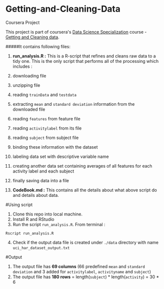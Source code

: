 # Getting-and-Cleaning-Data
Coursera Project

This project is part of coursera's [Data Science Specialization](https://www.coursera.org/specialization/jhudatascience/1?utm_medium=courseDescripSidebar) course - [Getting and Cleaning data](https://www.coursera.org/course/getdata).

#####It contains following files:

1. **run_analysis.R :** This is a R-script that refines and cleans raw data to a tidy one. This is the only script that performs all of the processing which includes :
  1. downloading file
  2. unzipping file
  3. reading `trainData` and `testdata`
  4. extracting `mean` and `standard deviation` information from the downloaded file
  5. reading `features` from feature file
  6. reading `activitylabel` from its file
  7. reading `subject` from subject file
  8. binding these information with the dataset
  9. labeling data set with descriptive variable name
  10. creating another data set containing averages of all features for each activity label and each subject
  11. finally saving data into a file

2. **CodeBook.md :** This contains all the details about what above script do and details about data.

#Using script
1. Clone this repo into local machine.
2. Install R and RStudio
3. Run the script `run_analysis.R`. From terminal :

  ```
  Rscript run_analysis.R 
  ```
4. Check if the output data file is created under `./data` directory with name `uci_har_dataset_output.txt`


#Output
1. The output file has **69 columns** (66 predefined `mean` and `standard deviation` and 3 added for `activitylabel`, `activityname` and `subject`)
2. The output file has **180 rows** = length(`subject`) * length(`activity`) = 30 * 6
